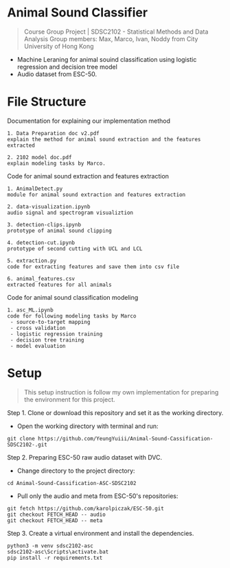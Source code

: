 # Animal Sound Classifier
> Course Group Project | SDSC2102 - Statistical Methods and Data Analysis
> Group members: Max, Marco, Ivan, Noddy from City University of Hong Kong
- Machine Leraning for animal souind classification using logistic regression and decision tree model
- Audio dataset from ESC-50.

# File Structure
Documentation for explaining our implementation method
```
1. Data Preparation doc v2.pdf
explain the method for animal sound extraction and the features extracted

2. 2102 model doc.pdf
explain modeling tasks by Marco.
```
Code for animal sound extraction and features extraction
```
1. AnimalDetect.py
module for animal sound extraction and features extraction

2. data-visualization.ipynb
audio signal and spectrogram visualiztion

3. detection-clips.ipynb
prototype of animal sound clipping

4. detection-cut.ipynb
prototype of second cutting with UCL and LCL

5. extraction.py
code for extracting features and save them into csv file

6. animal_features.csv
extracted features for all animals
```
Code for animal sound classification modeling
```
1. asc_ML.ipynb
code for following modeling tasks by Marco
 - source-to-target mapping
 - cross validation
 - logistic regression training
 - decision tree training
 - model evaluation
```

# Setup

> This setup instruction is follow my own implementation for preparing the environment for this project.

Step 1. Clone or download this repository and set it as the working directory.
- Open the working directory with terminal and run: 
```
git clone https://github.com/YeungYuiii/Animal-Sound-Cassification-SDSC2102-.git
```

Step 2. Preparing ESC-50 raw audio dataset with DVC.
- Change directory to the project directory: 
```
cd Animal-Sound-Cassification-ASC-SDSC2102
```
- Pull only the audio and meta from ESC-50's repositories: 
```
git fetch https://github.com/karolpiczak/ESC-50.git
git checkout FETCH_HEAD -- audio
git checkout FETCH_HEAD -- meta
```

Step 3. Create a virtual environment and install the dependencies.
```
python3 -m venv sdsc2102-asc
sdsc2102-asc\Scripts\activate.bat
pip install -r requirements.txt
```
